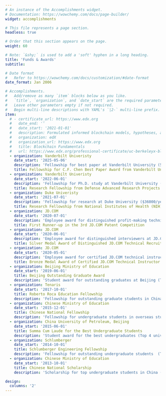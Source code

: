 ```yaml
---
# An instance of the Accomplishments widget.
# Documentation: https://wowchemy.com/docs/page-builder/
widget: accomplishments

# This file represents a page section.
headless: true

# Order that this section appears on the page.
weight: 60

# Note: `&shy;` is used to add a 'soft' hyphen in a long heading.
title: 'Funds & Awards'
subtitle:

# Date format
#   Refer to https://wowchemy.com/docs/customization/#date-format
date_format: Jan 2006

# Accomplishments.
#   Add/remove as many `item` blocks below as you like.
#   `title`, `organization`, and `date_start` are the required parameters.
#   Leave other parameters empty if not required.
#   Begin multi-line descriptions with YAML's `|2-` multi-line prefix.
item:
  # - certificate_url: https://www.edx.org
  #   date_end: ''
  #   date_start: '2021-01-01'
  #   description: Formulated informed blockchain models, hypotheses, and use cases.
  #   organization: edX
  #   organization_url: https://www.edx.org
  #   title: Blockchain Fundamentals
  #   url: https://www.edx.org/professional-certificate/uc-berkeleyx-blockchain-fundamentals
  - organization: Vanderbilt Univeristy
    date_start: '2025-05-06'
    description: 'Fellowship for best paper at Vanderbilt University (5000$ Fellowship, Top 1 university-wide)'
    title: Fellowship for C.F. Chen Best Paper Award from Vanderbilt University
  - organization: Vanderbilt Univeristy
    date_start: '2022-06-01'
    description: 'Fellowship for Ph.D. study at Vanderbilt University (32500$/year)'
    title: Research Fellowship from Defense Advanced Research Projects Agency (DARPA) 
  - organization: Duke Univeristy
    date_start: '2021-07-01'
    description: 'Fellowship for research at Duke University ($36000/year)'
    title: Research Fellowship from National Institutes of Health (NIH)
  - organization: JD.COM
    date_start: '2020-07-01'
    description: 'Employee award for distinguished profit-making technical innovation at JD.COM (Top %0.1 company-wide)'
    title: First Runner-up in the 3rd JD.COM Patent Competition
  - organization: JD.COM
    date_start: '2020-06-01'
    description: 'Employee award for distinguished interviewers at JD.COM (Top %5 company-wide)'
    title: Silver Medal Award of Distinguished JD.COM Technical Recruiter
  - organization: JD.COM
    date_start: '2020-05-01'
    description: 'Employee award for certified JD.COM technical instructor'
    title: Bronze Medal Award of Certified JD.COM Technical Instructor
  - organization: Beijing Ministry of Education
    date_start: '2019-06-01'
    title: Beijing Outstanding Graduate Award
    description: 'Student award for outstanding graduates at Beijing (Top 0.1% nationwide)'
  - organization: Tenaris
    date_start: '2017-10-01'
    title: Roberto Roca Education Fellowship
    description: 'Fellowship for outstanding graduate students in China (Top 10 nationwide)'
  - organization: Chinese Ministry of Education
    date_start: '2015-12-01'
    title: Chinese National Fellowship
    description: 'Fellowship for undergraduate students in overseas study (CA$6000/4 months)'
  - organization: China University of Petroleum, Beijing
    date_start: '2015-06-01'
    title: Summa Cum Laude for the Best Undergraduate Students
    description: 'Student award for the best undergraduates (Top 4 university-wide)'
  - organization: Schlumberger
    date_start: '2014-10-01'
    title: Schlumberger Engineering Fellowship
    description: 'Fellowship for outstanding undergraduate students  (Top 8 university-wide)'
  - organization: Chinese Ministry of Education
    date_start: '2013-10-01'
    title: Chinese National Scholarship
    description: 'Scholarship for top undergraduate students in China (Top 0.2% nationwide)'

design:
  columns: '2'
---
```

